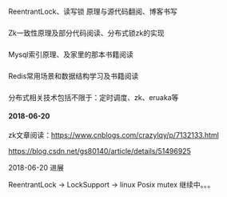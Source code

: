 ###
ReentrantLock、读写锁 原理与源代码翻阅、博客书写
###
Zk一致性原理及部分代码阅读、分布式锁zk的实现
###
Mysql索引原理、及家里的那本书籍阅读
###
Redis常用场景和数据结构学习及书籍阅读
###
分布式相关技术包括不限于：定时调度、zk、eruaka等

#### 2018-06-20
zk文章阅读：https://www.cnblogs.com/crazylqy/p/7132133.html

https://blog.csdn.net/gs80140/article/details/51496925

2018-06-20 进展

ReentrantLock -> LockSupport -> linux Posix mutex 继续中。。。
